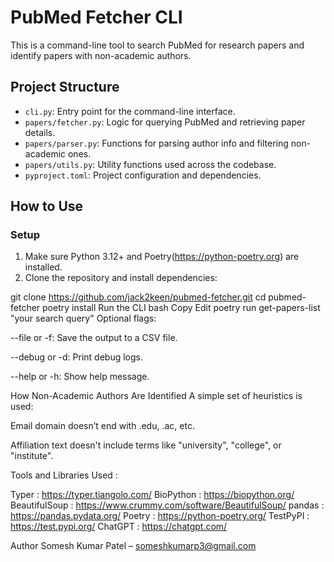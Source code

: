 # PubMed Fetcher CLI

This is a command-line tool to search PubMed for research papers and identify papers with non-academic authors.

## Project Structure

- `cli.py`: Entry point for the command-line interface.
- `papers/fetcher.py`: Logic for querying PubMed and retrieving paper details.
- `papers/parser.py`: Functions for parsing author info and filtering non-academic ones.
- `papers/utils.py`: Utility functions used across the codebase.
- `pyproject.toml`: Project configuration and dependencies.

## How to Use

### Setup

1. Make sure Python 3.12+ and Poetry(https://python-poetry.org) are installed.
2. Clone the repository and install dependencies:

git clone https://github.com/jack2keen/pubmed-fetcher.git
cd pubmed-fetcher
poetry install
Run the CLI
bash
Copy
Edit
poetry run get-papers-list "your search query"
Optional flags:

--file or -f: Save the output to a CSV file.

--debug or -d: Print debug logs.

--help or -h: Show help message.

How Non-Academic Authors Are Identified
A simple set of heuristics is used:

Email domain doesn’t end with .edu, .ac, etc.

Affiliation text doesn't include terms like "university", "college", or "institute".

Tools and Libraries Used :


Typer : https://typer.tiangolo.com/
BioPython : https://biopython.org/
BeautifulSoup : https://www.crummy.com/software/BeautifulSoup/
pandas : https://pandas.pydata.org/
Poetry : https://python-poetry.org/
TestPyPI : https://test.pypi.org/ 
ChatGPT : https://chatgpt.com/

Author
Somesh Kumar Patel – someshkumarp3@gmail.com